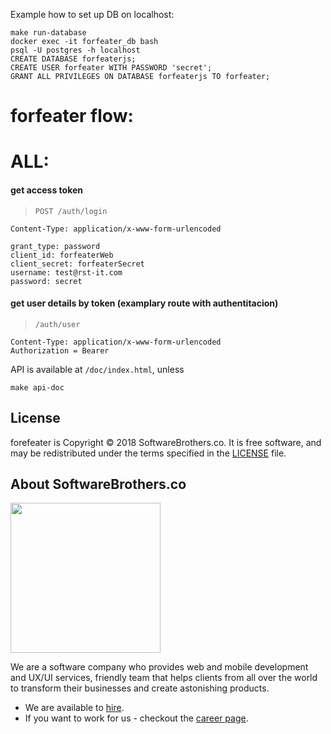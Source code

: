 Example how to set up DB on localhost:
```
make run-database
docker exec -it forfeater_db bash
psql -U postgres -h localhost
CREATE DATABASE forfeaterjs;
CREATE USER forfeater WITH PASSWORD 'secret';
GRANT ALL PRIVILEGES ON DATABASE forfeaterjs TO forfeater;
```

# forfeater flow:

# ALL:
#### get access token
> `POST /auth/login`
```
Content-Type: application/x-www-form-urlencoded

grant_type: password
client_id: forfeaterWeb
client_secret: forfeaterSecret
username: test@rst-it.com
password: secret
```
#### get user details by token (examplary route with authentitacion)
> `/auth/user`
```
Content-Type: application/x-www-form-urlencoded
Authorization = Bearer
```

API is available at `/doc/index.html`, unless
```
make api-doc
```

## License

forefeater is Copyright © 2018 SoftwareBrothers.co. It is free software, and may be redistributed under the terms specified in the [LICENSE](LICENSE) file.

## About SoftwareBrothers.co

<img src="https://softwarebrothers.co/assets/images/software-brothers-logo-full.svg" width=240>


We are a software company who provides web and mobile development and UX/UI services, friendly team that helps clients from all over the world to transform their businesses and create astonishing products.

* We are available to [hire](https://softwarebrothers.co/contact).
* If you want to work for us - checkout the [career page](https://softwarebrothers.co/career).
